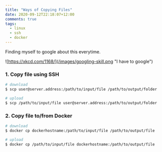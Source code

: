 ```yaml
---
title: "Ways of Copying Files"
date: 2020-09-12T22:18:07+12:00
comments: true
tags:
  - linux
  - ssh
  - docker
---
```


Finding myself to google about this everytime.

![https://xkcd.com/1168/](/images/googling-skill.png "I have to google")

### 1. Copy file using SSH
```bash
# download
$ scp user@server.address:/path/to/input/file /path/to/output/folder
```
```bash
# upload
$ scp /path/to/input/file user@server.address:/path/to/output/folder
```

### 2. Copy file to/from Docker
```bash
# download
$ docker cp dockerhostname:/path/to/input/file /path/to/output/file
```
```bash
# upload
$ docker cp /path/to/input/file dockerhostname:/path/to/output/file
```